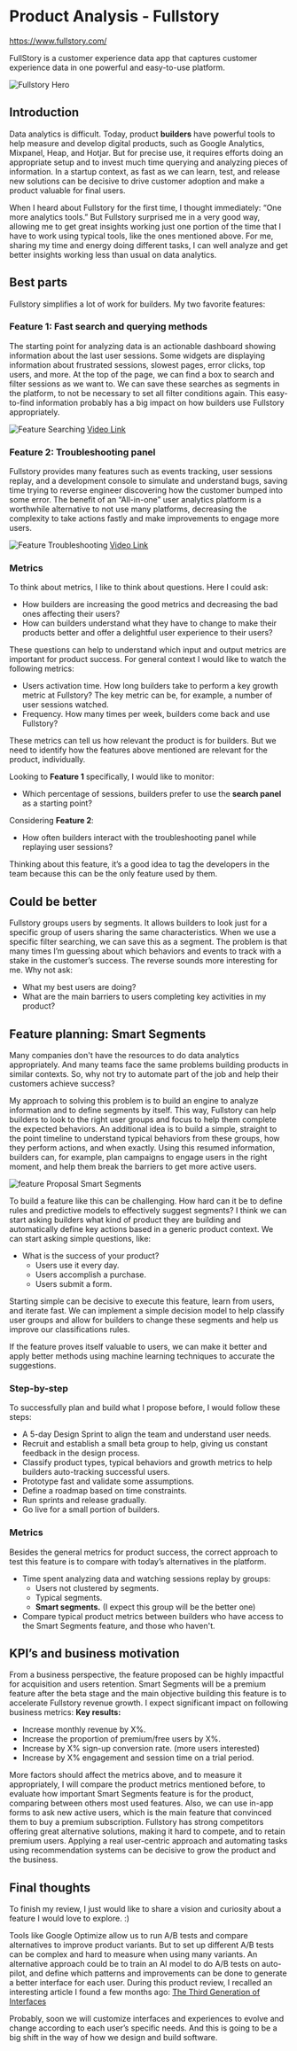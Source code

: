 # Product Analysis - Fullstory
https://www.fullstory.com/

FullStory is a customer experience data app that captures customer experience data in one powerful and easy-to-use platform.

![Fullstory Hero](./fullstory-hero.png)

## Introduction

Data analytics is difficult. Today, product __builders__ have powerful tools to help measure and develop digital products, such as Google Analytics, Mixpanel, Heap, and Hotjar. But for precise use, it requires efforts doing an appropriate setup and to invest much time querying and analyzing pieces of information. In a startup context, as fast as we can learn, test, and release new solutions can be decisive to drive customer adoption and make a product valuable for final users. 

When I heard about Fullstory for the first time, I thought immediately: “One more analytics tools.” But Fullstory surprised me in a very good way, allowing me to get great insights working just one portion of the time that I have to work using typical tools, like the ones mentioned above. For me, sharing my time and energy doing different tasks, I can well analyze and get better insights working less than usual on data analytics. 

## Best parts

Fullstory simplifies a lot of work for builders. My two favorite features:
 
### Feature 1: Fast search and querying methods

The starting point for analyzing data is an actionable dashboard showing information about the last user sessions. Some widgets are displaying information about frustrated sessions, slowest pages, error clicks, top users, and more. At the top of the page, we can find a box to search and filter sessions as we want to. We can save these searches as segments in the platform, to not be necessary to set all filter conditions again.
This easy-to-find information probably has a big impact on how builders use Fullstory appropriately.

![Feature Searching](./feature-1-searching.gif)
[Video Link](https://www.youtube.com/watch?v=ZPy9EvrRt2c)

### Feature 2: Troubleshooting panel 

Fullstory provides many features such as events tracking, user sessions replay, and a development console to simulate and understand bugs, saving time trying to reverse engineer discovering how the customer bumped into some error. The benefit of an “All-in-one” user analytics platform is a worthwhile alternative to not use many platforms, decreasing the complexity to take actions fastly and make improvements to engage more users.

![Feature Troubleshooting](./feature-2-troubleshooting.gif)
[Video Link](https://www.youtube.com/watch?v=HpM4qua9tK0)

### Metrics

To think about metrics, I like to think about questions. Here I could ask: 
- How builders are increasing the good metrics and decreasing the bad ones affecting their users?
- How can builders understand what they have to change to make their products better and offer a delightful user experience to their users?

These questions can help to understand which input and output metrics are important for product success. For general context I would like to watch the following metrics: 
- Users activation time. How long builders take to perform a key growth metric at Fullstory? The key metric can be, for example, a number of user sessions watched. 
- Frequency. How many times per week, builders come back and use Fullstory?

These metrics can tell us how relevant the product is for builders. But we need to identify how the features above mentioned are relevant for the product, individually.

Looking to __Feature 1__ specifically, I would like to monitor:
- Which percentage of sessions, builders prefer to use the __search panel__ as a starting point?

Considering __Feature 2__: 
- How often builders interact with the troubleshooting panel while replaying user sessions?

Thinking about this feature, it’s a good idea to tag the developers in the team because this can be the only feature used by them. 

## Could be better

Fullstory groups users by segments. It allows builders to look just for a specific group of users sharing the same characteristics. When we use a specific filter searching, we can save this as a segment. The problem is that many times I’m guessing about which behaviors and events to track with a stake in the customer’s success. The reverse sounds more interesting for me.  Why not ask:
- What my best users are doing?
- What are the main barriers to users completing key activities in my product?

## Feature planning: Smart Segments

Many companies don't have the resources to do data analytics appropriately. And many teams face the same problems building products in similar contexts. So, why not try to automate part of the job and help their customers achieve success?

My approach to solving this problem is to build an engine to analyze information and to define segments by itself. This way, Fullstory can help builders to look to the right user groups and focus to help them complete the expected behaviors. 
An additional idea is to build a simple, straight to the point timeline to understand typical behaviors from these groups, how they perform actions, and when exactly. Using this resumed information, builders can, for example, plan campaigns to engage users in the right moment, and help them break the barriers to get more active users. 

![feature Proposal Smart Segments](./feature-proposal-smart-segments.png)

To build a feature like this can be challenging. How hard can it be to define rules and predictive models to effectively suggest segments? I think we can start asking builders what kind of product they are building and automatically define key actions based in a generic product context. We can start asking simple questions, like:

- What is the success of your product?
  - Users use it every day.
  - Users accomplish a purchase.
  - Users submit a form.

Starting simple can be decisive to execute this feature, learn from users, and iterate fast. We can implement a simple decision model to help classify user groups and allow for builders to change these segments and help us improve our classifications rules.

If the feature proves itself valuable to users, we can make it better and apply better methods using machine learning techniques to accurate the suggestions. 

### Step-by-step

To successfully plan and build what I propose before, I would follow these steps:
- A 5-day Design Sprint to align the team and understand user needs.
- Recruit and establish a small beta group to help, giving us constant feedback in the design process. 
- Classify product types, typical behaviors and growth metrics to help builders auto-tracking successful users.
- Prototype fast and validate some assumptions.
- Define a roadmap based on time constraints.
- Run sprints and release gradually.
- Go live for a small portion of builders. 

### Metrics

Besides the general metrics for product success, the correct approach to test this feature is to compare with today’s alternatives in the platform.
- Time spent analyzing data and watching sessions replay by groups:
    - Users not clustered by segments.
    - Typical segments.
    - __Smart segments.__ (I expect this group will be the better one)
- Compare typical product metrics between builders who have access to the Smart Segments feature, and those who haven't.

## KPI’s and business motivation
From a business perspective, the feature proposed can be highly impactful for acquisition and users retention. Smart Segments will be a premium feature after the beta stage and the main objective building this feature is to accelerate Fullstory revenue growth. I expect significant impact on following business metrics:
__Key results:__
- Increase monthly revenue by X%.
- Increase the proportion of premium/free users by X%.
- Increase by X% sign-up conversion rate. (more users interested)
- Increase by X% engagement and session time on a trial period.
  
More factors should affect the metrics above, and to measure it appropriately, I will compare the product metrics mentioned before, to evaluate how important Smart Segments feature is for the product, comparing between others most used features. Also, we can use in-app forms to ask new active users, which is the main feature that convinced them to buy a premium subscription.
Fullstory has strong competitors offering great alternative solutions, making it hard to compete, and to retain premium users. Applying a real user-centric approach and automating tasks using recommendation systems can be decisive to grow the product and the business.

## Final thoughts 

To finish my review, I just would like to share a vision and curiosity about a feature I would love to explore. :)

Tools like Google Optimize allow us to run A/B tests and compare alternatives to improve product variants. But to set up different A/B tests can be complex and hard to measure when using many variants. An alternative approach could be to train an AI model to do A/B tests on auto-pilot, and define which patterns and improvements can be done to generate a better interface for each user. During this product review, I recalled an interesting article I found a few months ago: [The Third Generation of Interfaces](https://www.interfaces3.com/)

Probably, soon we will customize interfaces and experiences to evolve and change according to each user’s specific needs. And this is going to be a big shift in the way of how we design and build software.
